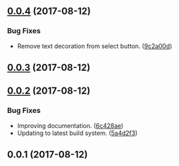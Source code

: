 <a name="0.0.4"></a>
## [0.0.4](https://github.com/src-works/named-color-picker/compare/0.0.3...0.0.4) (2017-08-12)


### Bug Fixes

* Remove text decoration from select button. ([9c2a00d](https://github.com/src-works/named-color-picker/commit/9c2a00d))



<a name="0.0.3"></a>
## [0.0.3](https://github.com/src-works/named-color-picker/compare/0.0.2...0.0.3) (2017-08-12)



<a name="0.0.2"></a>
## [0.0.2](https://github.com/src-works/named-color-picker/compare/0.0.1...0.0.2) (2017-08-12)


### Bug Fixes

* Improving documentation. ([6c428ae](https://github.com/src-works/named-color-picker/commit/6c428ae))
* Updating to latest build system. ([5a4d2f3](https://github.com/src-works/named-color-picker/commit/5a4d2f3))



<a name="0.0.1"></a>
## 0.0.1 (2017-08-12)



